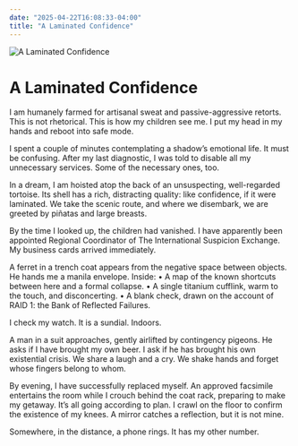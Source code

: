 ```yaml
---
date: "2025-04-22T16:08:33-04:00"
title: "A Laminated Confidence"
---
```


![A Laminated Confidence](/images/laminatedconfidence.jpg)
# A Laminated Confidence

I am humanely farmed for artisanal sweat and passive-aggressive retorts. This is not rhetorical. This is how my children see me. I put my head in my hands and reboot into safe mode.

I spent a couple of minutes contemplating a shadow’s emotional life. It must be confusing. After my last diagnostic, I was told to disable all my unnecessary services. Some of the necessary ones, too.

In a dream, I am hoisted atop the back of an unsuspecting, well-regarded tortoise. Its shell has a rich, distracting quality: like confidence, if it were laminated. We take the scenic route, and where we disembark, we are greeted by piñatas and large breasts.

By the time I looked up, the children had vanished. I have apparently been appointed Regional Coordinator of The International Suspicion Exchange. My business cards arrived immediately.

A ferret in a trench coat appears from the negative space between objects. He hands me a manila envelope. Inside:
	•	A map of the known shortcuts between here and a formal collapse.
	•	A single titanium cufflink, warm to the touch, and disconcerting.
	•	A blank check, drawn on the account of RAID 1: the Bank of Reflected Failures.

I check my watch. It is a sundial. Indoors.

A man in a suit approaches, gently airlifted by contingency pigeons. He asks if I have brought my own beer. I ask if he has brought his own existential crisis. We share a laugh and a cry. We shake hands and forget whose fingers belong to whom.

By evening, I have successfully replaced myself. An approved facsimile entertains the room while I crouch behind the coat rack, preparing to make my getaway. It’s all going according to plan. I crawl on the floor to confirm the existence of my knees. A mirror catches a reflection, but it is not mine.

Somewhere, in the distance, a phone rings. It has my other number.